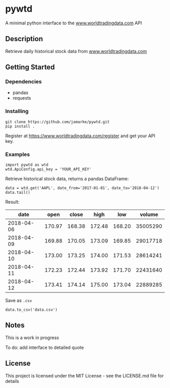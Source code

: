 # pywtd

A minimal python interface to the www.worldtradingdata.com API

## Description

Retrieve daily historical stock data from www.worldtradingdata.com


## Getting Started

### Dependencies

* pandas
* requests

### Installing

```
git clone https://github.com/jamarke/pywtd.git
pip install .
```

Register at https://www.worldtradingdata.com/register and get your API key.


### Examples

```
import pywtd as wtd
wtd.ApiConfig.api_key = 'YOUR_API_KEY'
```

Retrieve historical stock data, returns a pandas DataFrame:

```
data = wtd.get('AAPL', date_from='2017-01-01', date_to='2018-04-12')
data.tail()
```

Result:

date | open | close | high | low | volume
--- | --- | --- | --- | --- | --- |
2018-04-06 | 170.97 | 168.38 | 172.48 | 168.20 | 35005290
2018-04-09 | 169.88 | 170.05 | 173.09 | 169.85 | 29017718
2018-04-10 | 173.00 | 173.25 | 174.00 | 171.53 | 28614241
2018-04-11 | 172.23 | 172.44 | 173.92 | 171.70 | 22431640
2018-04-12 | 173.41 | 174.14 | 175.00 | 173.04 | 22889285

Save as `.csv`

`data.to_csv('data.csv')`

## Notes
This is a work in progress

To do: add interface to detailed quote

## License

This project is licensed under the MIT License - see the LICENSE.md file for details
